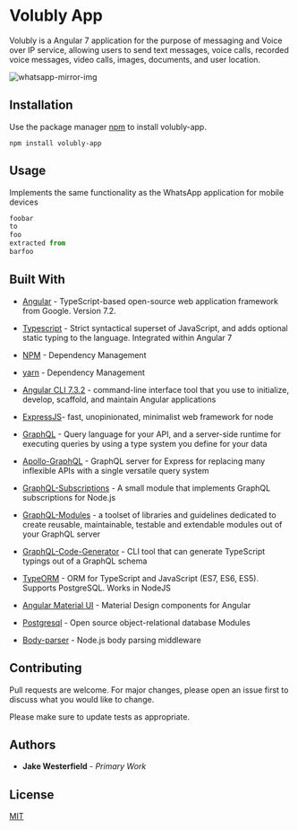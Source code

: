 # Volubly App

Volubly is a Angular 7 application for the purpose of messaging and Voice over IP service, allowing users to send text messages, voice calls, recorded voice messages, video calls, images, documents, and user location.

![whatsapp-mirror-img](https://cdn.vox-cdn.com/thumbor/JGRpwGpn1T9VpgeQ-Tu2s7ACihM=/0x0:1600x1000/1200x800/filters:focal(672x372:928x628)/cdn.vox-cdn.com/uploads/chorus_image/image/61917983/395757627359586.0.png)


## Installation

Use the package manager [npm](https://volubly.com/stable/) to install volubly-app.

```npm
npm install volubly-app
```

## Usage

Implements the same functionality as the WhatsApp application for mobile devices

```javascript
foobar
to 
foo
extracted from
barfoo
```

## Built With

* [Angular](https://angular.io/docs) - TypeScript-based open-source web application framework from Google. Version 7.2.

* [Typescript](https://www.typescriptlang.org/docs/handbook/angular.html) - Strict syntactical superset of JavaScript, and adds optional static typing to the language. Integrated within Angular 7

* [NPM](https://docs.npmjs.com/) - Dependency Management
* [yarn](https://docs.npmjs.com/) - Dependency Management
* [Angular CLI 7.3.2](https://angular.io/cli) - command-line interface tool that you use to initialize, develop, scaffold, and maintain Angular applications
* [ExpressJS](https://expressjs.com/en/starter/installing.html/)- fast, unopinionated, minimalist web framework for node
* [GraphQL](https://graphql.org/learn/) - Query language for your API, and a server-side runtime for executing queries by using a type system you define for your data
* [Apollo-GraphQL](https://www.apollographql.com/docs/) - GraphQL server for Express for replacing many inflexible APIs with a single versatile query system

* [GraphQL-Subscriptions](https://www.apollographql.com/docs/react/advanced/subscriptions) - A small module that implements GraphQL subscriptions for Node.js

* [GraphQL-Modules](https://graphql-modules.com/docs/introduction/getting-started) - a toolset of libraries and guidelines dedicated to create reusable, maintainable, testable and extendable modules out of your GraphQL server

* [GraphQL-Code-Generator](https://graphql-code-generator.com/docs/getting-started/) - CLI tool that can generate TypeScript typings out of a GraphQL schema

* [TypeORM](https://github.com/typeorm) - ORM for TypeScript and JavaScript (ES7, ES6, ES5). Supports PostgreSQL. Works in NodeJS

* [Angular Material UI](https://material.angular.io/) - Material Design components for Angular

* [Postgresql](https://www.postgresql.org/docs/) -  Open source object-relational database 
Modules

* [Body-parser](https://github.com/expressjs/body-parser) - Node.js body parsing middleware

## Contributing
Pull requests are welcome. For major changes, please open an issue first to discuss what you would like to change.

Please make sure to update tests as appropriate.

## Authors

* **Jake Westerfield** - *Primary Work*

## License
[MIT](https://choosealicense.com/licenses/mit/)
